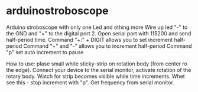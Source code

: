 # arduinostroboscope
Arduino stroboscope with only one Led and othing more
Wire up led "-" to the GND and "+" to the digital port 2. Open serial port with 115200 and send half-period time.
Command "+:" + DIGIT allows you to set increment half-period
Command "+" and "-" allows you to increment half-period
Command "p" set auto increment to pause

How to use: plase small white sticky-strip on rotation body (from center ro the edge). Connect your device to the serial monitor, activate rotation of the rotary body. Watch for strip becomes visible while time increments. Whet see this - stop increment with "p". Get frequency from serial monitor.
